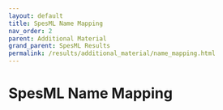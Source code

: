 ```yaml
---
layout: default
title: SpesML Name Mapping
nav_order: 2
parent: Additional Material
grand_parent: SpesML Results
permalink: /results/additional_material/name_mapping.html
---
```

# SpesML Name Mapping
